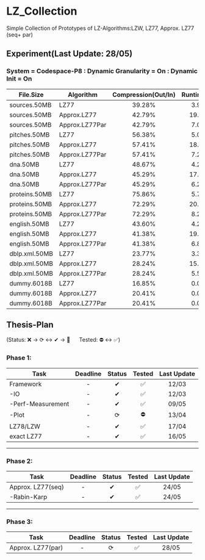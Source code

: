 # LZ_Collection

Simple Collection of Prototypes of LZ-Algorithms:LZW, LZ77, Approx. LZ77 (seq+ par)

## Experiment(Last Update: 28/05)

### System = Codespace-P8 : Dynamic Granularity = On : Dynamic Init = On

|File.Size|Algorithm|Compression(Out/In)|Runtime[s]|Factors(#/In)|Memory(Mem[Byte]/In)|
|---------------|---------------|:---------------:|:---------------:|:---------------:|:---------------:|
|sources.50MB|LZ77|39.28%|3.90|7.75%|20.00|
|sources.50MB|Approx.LZ77|42.79%|19.35|11.89%|8.08|
|sources.50MB|Approx.LZ77Par|42.79%|7.00|11.89%|8.08|
|pitches.50MB|LZ77|56.38%|5.02|27.06%|20.00|
|pitches.50MB|Approx.LZ77|57.41%|18.38|19.62%|10.50|
|pitches.50MB|Approx.LZ77Par|57.41%|7.23|19.62%|10.50|
|dna.50MB|LZ77|48.67%|4.29|7.35%|20.00|
|dna.50MB|Approx.LZ77|45.29%|17.92|11.32%|10.01|
|dna.50MB|Approx.LZ77Par|45.29%|6.22|11.32%|10.01|
|proteins.50MB|LZ77|75.86%|5.79|26.11%|20.00|
|proteins.50MB|Approx.LZ77|72.29%|20.45|18.36%|19.34|
|proteins.50MB|Approx.LZ77Par|72.29%|8.29|18.36%|19.34|
|english.50MB|LZ77|43.60%|4.22|7.63%|20.00|
|english.50MB|Approx.LZ77|41.38%|19.03|10.77%|7.01|
|english.50MB|Approx.LZ77Par|41.38%|6.87|10.77%|7.01|
|dblp.xml.50MB|LZ77|23.77%|3.33|4.64%|20.00|
|dblp.xml.50MB|Approx.LZ77|28.24%|15.59|7.69%|4.36|
|dblp.xml.50MB|Approx.LZ77Par|28.24%|5.53|7.69%|4.36|
|dummy.6018B|LZ77|16.85%|0.00|9.70%|20.00|
|dummy.6018B|Approx.LZ77|20.41%|0.00|11.05%|6.69|
|dummy.6018B|Approx.LZ77Par|20.41%|0.00|11.05%|6.69|

## Thesis-Plan

(Status: ❌ &rarr; ⟳ &harr; ✔ &rarr; 🌟 &nbsp;&nbsp;&nbsp;&nbsp; Tested: ⛔ &harr; ✅)


### Phase 1:
|Task               |Deadline   |Status  |Tested     |Last Update|
|-------------------|:---------:|:------:|:---------:|:---------:|
|Framework          |-          |✔       |✅          |12/03      |
| -IO               |-          |✔       |✅          |12/03      |
| -Perf-Measurement |-          |✔       |✅          |09/05      |
| -Plot             |-          |⟳       |⛔          |13/04      |
|LZ78/LZW           |-          |✔       |✅          |17/04      |
|exact LZ77         |-          |✔       |✅          |16/05      |

---
### Phase 2:
|Task               |Deadline   |Status  |Tested     |Last Update|
|-------------------|:---------:|:------:|:---------:|:---------:|
|Approx. LZ77(seq)  |-          |✔       |✅          |24/05      |
| -Rabin-Karp       |-          |✔       |✅          |24/05      |

---
### Phase 3:
|Task               |Deadline   |Status  |Tested     |Last Update|
|-------------------|:---------:|:------:|:---------:|:---------:|
|Approx. LZ77(par)  |-          |⟳       |✅          |28/05      |



